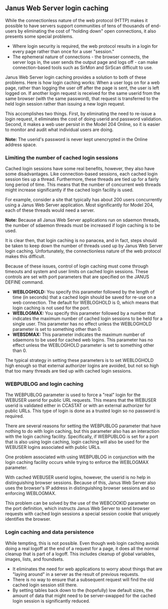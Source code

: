 ## Janus Web Server login caching

While the connectionless nature of the web protocol (HTTP) makes it possible to have servers support communities of tens of thousands of end-users by eliminating the cost of "holding down" open connections, it also presents some special problems.

*   Where login security is required, the web protocol results in a login for every page rather than once for a user "session."
*   The ephemeral nature of connections - the browser connects, the server logs in, the user sends the output page and logs off - can make connection-based tools such as SirMon and SirScan difficult to use.

Janus Web Server login caching provides a solution to both of these problems. Here is how login caching works: When a user logs on for a web page, rather than logging the user off after the page is sent, the user is left logged on. If another login request is received for the same userid from the same browser (with the same password), that request is transferred to the held login session rather than issuing a new login request.

This accomplishes two things. First, by eliminating the need to re-issue a login request, it eliminates the cost of doing userid and password validation. Second, it makes a web user persist in the Model 204 Online, so it is easier to monitor and audit what individual users are doing.

**Note:** The userid's password is never kept unencrypted in the Online address space.

### Limiting the number of cached login sessions

Cached login sessions have some real benefits, however, they also have some disadvantages. Like connection-based sessions, each cached login session ties up a thread. Furthermore, these threads are tied up for a fairly long period of time. This means that the number of concurrent web threads might increase significantly if the cached login facility is used.

For example, consider a site that typically has about 200 users concurrently using a Janus Web Server application. Most significantly for Model 204, each of these threads would need a server.

**Note:** Because all Janus Web Server applications run on sdaemon threads, the number of sdaemon threads must be increased if login caching is to be used.

It is clear then, that login caching is no panacea, and in fact, steps should be taken to keep down the number of threads used up by Janus Web Server login caching. Unfortunately, the connectionless nature of the web protocol makes this difficult.

Because of these issues, control of login caching must come through timeouts and system and user limits on cached login sessions. These controls are set with port parameters that are specified on the JANUS DEFINE command.

*   **WEBLOGHOLD:** You specify this parameter followed by the length of time (in seconds) that a cached login should be saved for re-use on a web connection. The default for WEBLOGHOLD is 0, which means that login caching is not used for the port.
*   **WEBLOGMAX:** You specify this parameter followed by a number that indicates the maximum number of cached login sessions to be held for a single user. This parameter has no effect unless the WEBLOGHOLD parameter is set to something other than 0.
*   **WEBSDMAX:** This parameter indicates the maximum number of sdaemons to be used for cached web logins. This parameter has no effect unless the WEBLOGHOLD parameter is set to something other than 0.

The typical strategy in setting these parameters is to set WEBLOGHOLD high enough so that external authorizer logins are avoided, but not so high that too many threads are tied up with cached login sessions.

### WEBPUBLOG and login caching

The WEBPUBLOG parameter is used to force a "real" login for the WEBUSER userid for public URL requests. This means that the WEBUSER userid is validated either in CCASTAT or with an external authorizer for public URLs. This type of login is done as a trusted login so no password is required.

There are several reasons for setting the WEBPUBLOG parameter that have nothing to do with login caching, but this parameter also has an interaction with the login caching facility. Specifically, if WEBPUBLOG is set for a port that is also using login caching, login caching will also be used for the WEBUSER logins associated with public URLs.

One problem associated with using WEBPUBLOG in conjunction with the login caching facility occurs while trying to enforce the WEBLOGMAX parameter.

With cached WEBUSER userid logins, however, the userid is no help in distinguishing browser sessions. Because of this, Janus Web Server also uses the browser's IP address in distinguishing browser sessions and so enforcing WEBLOGMAX.

This problem can be solved by the use of the WEBCOOKID parameter on the port definition, which instructs Janus Web Server to send browser requests with cached login sessions a special session cookie that uniquely identifies the browser.

### Login caching and data persistence

While tempting, this is not possible. Even though web login caching avoids doing a real logoff at the end of a request for a page, it does all the normal cleanup that is part of a logoff. This includes cleanup of global variables, images, lists, and foundsets.

*   It eliminates the need for web applications to worry about things that are "laying around" in a server as the result of previous requests.
*   There is no way to ensure that a subsequent request will find the old cached login session still there.
*   By setting tables back down to the (hopefully) low default sizes, the amount of data that might need to be server-swapped for the cached login session is significantly reduced.

